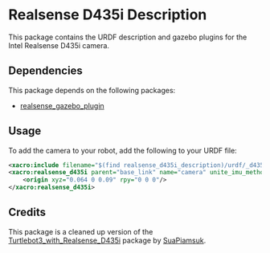 # Realsense D435i Description
This package contains the URDF description and gazebo plugins for the Intel Realsense D435i camera.

## Dependencies
This package depends on the following packages:
- [realsense_gazebo_plugin](https://github.com/pal-robotics/realsense_gazebo_plugin)

## Usage
To add the camera to your robot, add the following to your URDF file:
```xml
<xacro:include filename="$(find realsense_d435i_description)/urdf/_d435i.urdf.xacro" />
<xacro:realsense_d435i parent="base_link" name="camera" unite_imu_method="linear_interpolation">
	<origin xyz="0.064 0 0.09" rpy="0 0 0"/>
</xacro:realsense_d435i>
```

## Credits
This package is a cleaned up version of the [Turtlebot3_with_Realsense_D435i](https://github.com/SuaPiamsuk/Turtlebot3_with_Realsense_D435i) package by [SuaPiamsuk](https://github.com/SuaPiamsuk).